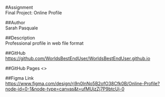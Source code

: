 #Assignment  
Final Project: Online Profile

##Author  
Sarah Pasquale

##Description  
Professional profile in web file format

##GitHub
https://github.com/WorldsBestEndUser/WorldsBestEndUser.github.io

##GitHub Pages
<<link here>>

##Figma Link
https://www.figma.com/design/rj9n0lnNo5B2ofO38Cfk0B/Online-Profile?node-id=0-1&node-type=canvas&t=ufMUjzZj7P9btcUj-0